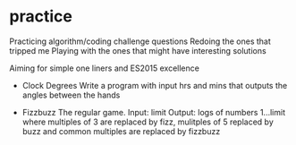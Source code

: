 # practice
Practicing algorithm/coding challenge questions
Redoing the ones that tripped me
Playing with the ones that might have interesting solutions

Aiming for simple one liners and ES2015 excellence

* Clock Degrees
  Write a program with input hrs and mins that outputs the angles between the hands

* Fizzbuzz
  The regular game. Input: limit Output: logs of numbers 1...limit where multiples of 3 are replaced by fizz, mulitples of 5 replaced by buzz and common multiples are replaced by fizzbuzz

